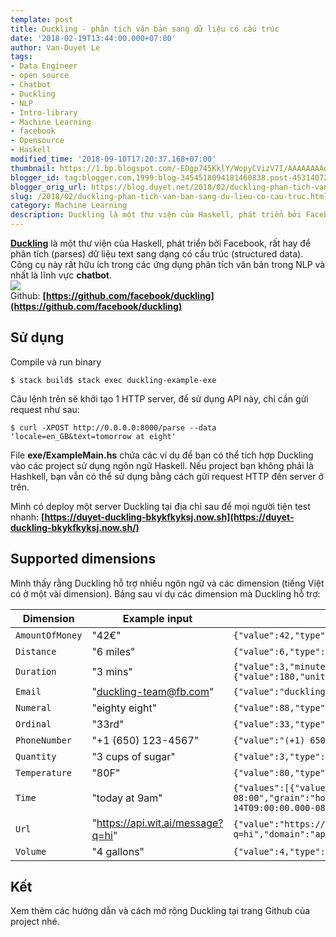 ```yaml
---
template: post
title: Duckling - phân tích văn bản sang dữ liệu có cấu trúc
date: '2018-02-19T13:44:00.000+07:00'
author: Van-Duyet Le
tags:
- Data Engineer
- open source
- Chatbot
- Duckling
- NLP
- Intro-library
- Machine Learning
- facebook
- Opensource
- Haskell
modified_time: '2018-09-10T17:20:37.168+07:00'
thumbnail: https://1.bp.blogspot.com/-EDgp745KklY/WopyCVizV7I/AAAAAAAAqbc/-xBWh3Ve4xg9DQGDY8YMbLiB688d-zXagCK4BGAYYCw/s1600/carbon_duckling.png
blogger_id: tag:blogger.com,1999:blog-3454518094181460838.post-4531407208168967622
blogger_orig_url: https://blog.duyet.net/2018/02/duckling-phan-tich-van-ban-sang-du-lieu-co-cau-truc.html
slug: /2018/02/duckling-phan-tich-van-ban-sang-du-lieu-co-cau-truc.html
category: Machine Learning
description: Duckling là một thư viện của Haskell, phát triển bởi Facebook, rất hay để phân tích (parses) dữ liệu text sang dạng có cấu trúc (structured data). Công cụ này rất hữu ích trong các ứng dụng phân tích văn bản trong NLP và nhất là lĩnh vực chatbot.
---
```

**[Duckling](https://github.com/facebook/duckling)** là một thư viện của Haskell, phát triển bởi Facebook, rất hay để phân tích (parses) dữ liệu text sang dạng có cấu trúc (structured data). Công cụ này rất hữu ích trong các ứng dụng phân tích văn bản trong NLP và nhất là lĩnh vực **chatbot**.  
[![](https://1.bp.blogspot.com/-EDgp745KklY/WopyCVizV7I/AAAAAAAAqbc/-xBWh3Ve4xg9DQGDY8YMbLiB688d-zXagCK4BGAYYCw/s1600/carbon_duckling.png)](http://1.bp.blogspot.com/-EDgp745KklY/WopyCVizV7I/AAAAAAAAqbc/-xBWh3Ve4xg9DQGDY8YMbLiB688d-zXagCK4BGAYYCw/s1600/carbon_duckling.png)  
Github: **[https://github.com/facebook/duckling](https://github.com/facebook/duckling)**  

## Sử dụng

Compile và run binary  
  

    $ stack build$ stack exec duckling-example-exe

  
Câu lệnh trên sẽ khởi tạo 1 HTTP server, để sử dụng API này, chỉ cần gửi request như sau:  
  

    $ curl -XPOST http://0.0.0.0:8000/parse --data 'locale=en_GB&text=tomorrow at eight'

  
File **exe/ExampleMain.hs** chứa các ví dụ để bạn có thể tích hợp Duckling vào các project sử dụng ngôn ngữ Haskell. Nếu project bạn không phải là Hashkell, bạn vẫn có thể sử dụng bằng cách gửi request HTTP đến server ở trên.  
  

Mình có deploy một server Duckling tại địa chỉ sau để mọi người tiện test nhanh: **[https://duyet-duckling-bkykfkyksj.now.sh](https://duyet-duckling-bkykfkyksj.now.sh/)**

## Supported dimensions

Mình thấy rằng Duckling hỗ trợ nhiều ngôn ngữ và các dimension (tiếng Việt có ở một vài dimension). Bảng sau ví dụ các dimension mà Duckling hỗ trợ:


<table class="table table-bordered table-responsive">
    <thead>
        <tr>
            <th width="20%">Dimension</th>
            <th width="20%">Example input</th>
            <th>Example value output</th>
        </tr>
    </thead>
    <tbody>
        <tr>
            <td><code>AmountOfMoney</code></td>
            <td>"42€"</td>
            <td><code>{"value":42,"type":"value","unit":"EUR"}</code></td>
        </tr>
        <tr>
            <td><code>Distance</code></td>
            <td>"6 miles"</td>
            <td><code>{"value":6,"type":"value","unit":"mile"}</code></td>
        </tr>
        <tr>
            <td><code>Duration</code></td>
            <td>"3 mins"</td>
            <td><code>{"value":3,"minute":3,"unit":"minute","normalized":{"value":180,"unit":"second"}}</code></td>
        </tr>
        <tr>
            <td><code>Email</code></td>
            <td>"<a href="mailto:duckling-team@fb.com">duckling-team@fb.com</a>"</td>
            <td><code>{"value":"duckling-team@fb.com"}</code></td>
        </tr>
        <tr>
            <td><code>Numeral</code></td>
            <td>"eighty eight"</td>
            <td><code>{"value":88,"type":"value"}</code></td>
        </tr>
        <tr>
            <td><code>Ordinal</code></td>
            <td>"33rd"</td>
            <td><code>{"value":33,"type":"value"}</code></td>
        </tr>
        <tr>
            <td><code>PhoneNumber</code></td>
            <td>"+1 (650) 123-4567"</td>
            <td><code>{"value":"(+1) 6501234567"}</code></td>
        </tr>
        <tr>
            <td><code>Quantity</code></td>
            <td>"3 cups of sugar"</td>
            <td><code>{"value":3,"type":"value","product":"sugar","unit":"cup"}</code></td>
        </tr>
        <tr>
            <td><code>Temperature</code></td>
            <td>"80F"</td>
            <td><code>{"value":80,"type":"value","unit":"fahrenheit"}</code></td>
        </tr>
        <tr>
            <td><code>Time</code></td>
            <td>"today at 9am"</td>
            <td><code>{"values":[{"value":"2016-12-14T09:00:00.000-08:00","grain":"hour","type":"value"}],"value":"2016-12-14T09:00:00.000-08:00","grain":"hour","type":"value"}</code></td>
        </tr>
        <tr>
            <td><code>Url</code></td>
            <td>"<a href="https://api.wit.ai/message?q=hi" rel="nofollow">https://api.wit.ai/message?q=hi</a>"</td>
            <td><code>{"value":"https://api.wit.ai/message?q=hi","domain":"api.wit.ai"}</code></td>
        </tr>
        <tr>
            <td><code>Volume</code></td>
            <td>"4 gallons"</td>
            <td><code>{"value":4,"type":"value","unit":"gallon"}</code></td>
        </tr>
    </tbody>
</table>

  

## Kết

Xem thêm các hướng dẫn và cách mở rộng Duckling tại trang Github của project nhé.